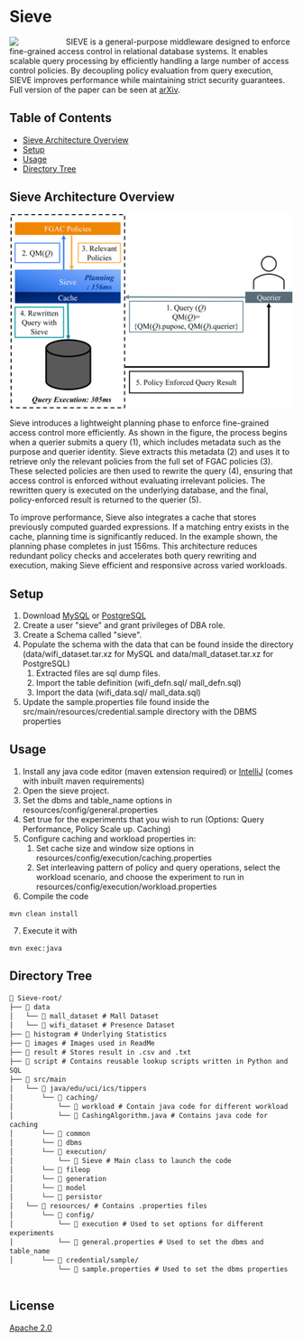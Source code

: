 # Sieve 

<img src="images/logo.png" width="100" align="left"/>

SIEVE is a general-purpose middleware designed to enforce fine-grained access control in relational database systems. It enables scalable query processing by efficiently handling a large number of access control policies. By decoupling policy evaluation from query execution, SIEVE improves performance while maintaining strict security guarantees. Full version of the paper can be seen at [arXiv](https://arxiv.org/abs/2004.07498). 

## Table of Contents
- [Sieve Architecture Overview](#sieve-architecture-overview)
- [Setup](#setup)
- [Usage](#usage)
- [Directory Tree](#directory-tree)

## Sieve Architecture Overview

<p align="center">
   <img src="images/fgac-caching.png" width="500"/>
</p>

Sieve introduces a lightweight planning phase to enforce fine-grained access control more efficiently. As shown in the figure, the process begins when a querier submits a query (1), which includes metadata such as the purpose and querier identity. Sieve extracts this metadata (2) and uses it to retrieve only the relevant policies from the full set of FGAC policies (3). These selected policies are then used to rewrite the query (4), ensuring that access control is enforced without evaluating irrelevant policies. The rewritten query is executed on the underlying database, and the final, policy-enforced result is returned to the querier (5).

To improve performance, Sieve also integrates a cache that stores previously computed guarded expressions. If a matching entry exists in the cache, planning time is significantly reduced. In the example shown, the planning phase completes in just 156ms. This architecture reduces redundant policy checks and accelerates both query rewriting and execution, making Sieve efficient and responsive across varied workloads.

## Setup

1. Download [MySQL](https://dev.mysql.com/downloads/installer/) or [PostgreSQL](https://www.enterprisedb.com/downloads/postgres-postgresql-downloads)
2. Create a user "sieve" and grant privileges of DBA role.
3. Create a Schema called "sieve".
4. Populate the schema with the data that can be found inside the directory (data/wifi_dataset.tar.xz for MySQL and data/mall_dataset.tar.xz for PostgreSQL)
   1. Extracted files are sql dump files.
   2. Import the table definition (wifi_defn.sql/ mall_defn.sql)
   3. Import the data (wifi_data.sql/ mall_data.sql)
5. Update the sample.properties file found inside the src/main/resources/credential.sample directory with the DBMS properties

## Usage

1. Install any java code editor (maven extension required) or [IntelliJ](https://www.jetbrains.com/idea/download/?section=windows) (comes with inbuilt maven requirements)
2. Open the sieve project.
3. Set the dbms and table_name options in resources/config/general.properties
4. Set true for the experiments that you wish to run (Options: Query Performance, Policy Scale up. Caching)
5. Configure caching and workload properties in:
   1. Set cache size and window size options in resources/config/execution/caching.properties 
   2. Set interleaving pattern of policy and query operations, select the workload scenario, and choose the experiment to run in resources/config/execution/workload.properties 
6. Compile the code
```
mvn clean install

```
7. Execute it with
```
mvn exec:java 
```
## Directory Tree
```
📁 Sieve-root/
├── 📁 data
│   └── 📄 mall_dataset # Mall Dataset
│   └── 📄 wifi_dataset # Presence Dataset
├── 📁 histogram # Underlying Statistics
├── 📁 images # Images used in ReadMe
├── 📁 result # Stores result in .csv and .txt
├── 📁 script # Contains reusable lookup scripts written in Python and SQL
├── 📁 src/main
│   └── 📁 java/edu/uci/ics/tippers
│       └── 📁 caching/
│           └── 📁 workload # Contain java code for different workload
│           └── 📄 CashingAlgorithm.java # Contains java code for caching
│       └── 📁 common
│       └── 📁 dbms
│       └── 📁 execution/
│           └── 📄 Sieve # Main class to launch the code
│       └── 📁 fileop
│       └── 📁 generation
│       └── 📁 model
│       └── 📁 persistor
│   └── 📁 resources/ # Contains .properties files
│       └── 📁 config/
│           └── 📁 execution # Used to set options for different experiments
│           └── 📄 general.properties # Used to set the dbms and table_name
│       └── 📁 credential/sample/
            └── 📄 sample.properties # Used to set the dbms properties
            
```

## License
[Apache 2.0](https://choosealicense.com/licenses/apache-2.0/)

